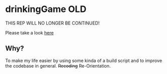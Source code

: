 # drinkingGame OLD

THIS REP WILL NO LONGER BE CONTINUED!

Please take a look [here]()

## Why?
To make my life easier by using some kinda of a build script and to improve the codebase in general. ~~Recoding~~ Re-Orientation.
